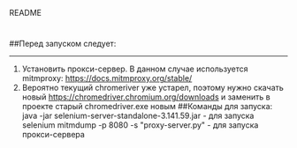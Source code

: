 README
#
##Перед запуском следует:
____
1. Установить прокси-сервер. В данном случае используется mitmproxy: https://docs.mitmproxy.org/stable/
2. Вероятно текущий chromeriver уже устарел, поэтому нужно скачать новый https://chromedriver.chromium.org/downloads и заменить в проекте старый chromedriver.exe новым 
##Команды для запуска:
java -jar selenium-server-standalone-3.141.59.jar - для запуска selenium 
mitmdump -p 8080 -s "proxy-server.py" - для запуска прокси-сервера
